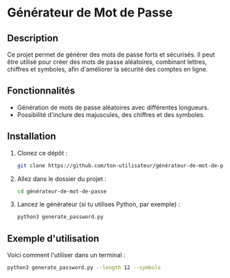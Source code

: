 # Générateur de Mot de Passe

## Description
Ce projet permet de générer des mots de passe forts et sécurisés. Il peut être utilisé pour créer des mots de passe aléatoires, combinant lettres, chiffres et symboles, afin d'améliorer la sécurité des comptes en ligne.

## Fonctionnalités
- Génération de mots de passe aléatoires avec différentes longueurs.
- Possibilité d'inclure des majuscules, des chiffres et des symboles.

## Installation
1. Clonez ce dépôt :
    ```bash
    git clone https://github.com/ton-utilisateur/générateur-de-mot-de-passe.git
    ```
2. Allez dans le dossier du projet :
    ```bash
    cd générateur-de-mot-de-passe
    ```
3. Lancez le générateur (si tu utilises Python, par exemple) :
    ```bash
    python3 generate_password.py
    ```

## Exemple d'utilisation
Voici comment l'utiliser dans un terminal :
```bash
python3 generate_password.py --length 12 --symbols
